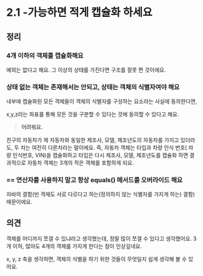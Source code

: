 # 2.1 -가능하면 적게 캡슐화 하세요

## **정리**

### **4개 이하의 객체를 캡슐화해요**

예외는 없다고 해요. 그 이상의 상태를 가진다면 구조를 잘못 짠 것이에요.

### **상태 없는 객체는 존재해서는 안되고, 상태는 객체의 식별자여야 해요**

내부에 캡슐화된 모든 객체들이 객체의 식별자를 구성하는 요소라는 사실에 동의한다면, 

x,y,z라는 좌표를 통해 모든 것을 구분할 수 있다는 것에 동의할 수 있다고 해요.

> **어려워요.**

친구의 자동차가 제 자동차와 동일한 제조사, 모델, 제조년도의 자동차를 가지고 있더라도, 두 차는 여전히 다른차라는 말이에요. 즉, 자동차 객체는 타입과 차량 인식 번호( 차량 인식번호, VIN)을 캡슐화하고 타입은 다시 제조사, 모델, 제조년도를 캡슐화 하면 결과적으로 자동차 객체는 3개의 작은 객체를 포함하게 되요. 

### **== 연산자를 사용하지 말고 항상 equals() 메서드를 오버라이드 해요**

자바의 결함(빈 객체도 서로 다르다고 하는(정의하지 않는 식별자를 가지게 하는) 결함)때문이에요.

## **의견**

객체를 어디까지 쪼갤 수 있냐라고 생각했는데, 정말 많이 쪼갤 수 있다고 생각했어요. 3개 이하, 많아도 4개의 객체를 가지게 한다는 점이 인상깊네요.

x, y, z 축을 생각하면, 객체의 식별을 하기 위한 것들이 무엇일지 쉽게 생각해 볼 수 있어요.